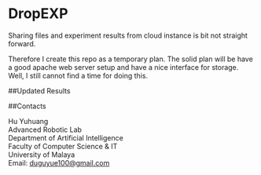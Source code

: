 DropEXP
=======

Sharing files and experiment results from cloud instance is bit not straight forward.

Therefore I create this repo as a temporary plan. The solid plan will be have a good apache web server setup and have a nice interface for storage. Well, I still cannot find a time for doing this.

##Updated Results

##Contacts

Hu Yuhuang  
Advanced Robotic Lab  
Department of Artificial Intelligence  
Faculty of Computer Science & IT  
University of Malaya  
Email: duguyue100@gmail.com
